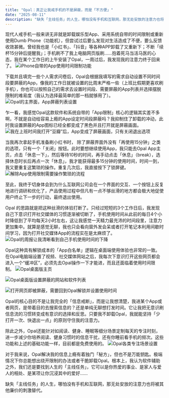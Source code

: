 ```yaml
---
title: "Opal：真正让我戒手机的不是屏蔽，而是「不方便」"
date: "2025-08-11"
description: "缺失「主线任务」的人生，哪怕没有手机和互联网，那无处安放的注意力也将被其他廉价的刺激替代"
---
```


现代人戒手机一般来讲无非就是卸载娱乐型App、采用系统自带的时间限制或重新使用Dumb Phone（功能机），但尝试过后要么发现对生活造成了不便，要么反馈收效甚微。曾经我也是「小红书」、「抖音」等各种APP卸载了又重新下；不断「续杯15分钟后提醒我」；手机刷不了我上电脑网页版刷……抱着死马当活马医的心态，我在某个工作日的上午安装了Opal，一周过后，我发现我的注意力终于回来了。
![iPhone自带的App使用时间限制功能](https://taffyblog.oss-ap-northeast-1.aliyuncs.com/1754874447_1.png)


下载并且填完一些个人需求问卷后，Opal会根据我填写的需求自动设置不同时间段要屏蔽的App，像我的工作日就被设置的比周末严格一些（上班比假期更喜欢刷手机），你也可以按照自己的需求去设置时间段、需要屏蔽的App列表并选择摆脱限制的难易度（我认为选择最简单的那一档就够用了）。
![Opal的主界面，App屏蔽列表设置](https://taffyblog.oss-ap-northeast-1.aliyuncs.com/1754874448_2.png)



乍一看，我感觉Opal这款软件和系统自带的「App限制」核心的逻辑其实差不多啊，不就是自动给容易上瘾的App设定时间段屏蔽吗？我抑制住了卸载的冲动，此时我设置屏蔽的App图标已经全都变成了黑色并且打开就是屏蔽画面。
![我在上班时间我打开“豆瓣”后，App变成了屏蔽画面，只有关闭退出选项](https://taffyblog.oss-ap-northeast-1.aliyuncs.com/1754874450_3.png)


当我再次拿起手机准备刷小红书时， 除了屏蔽界面外没有「再使用15分钟」之类的选项，只有一个「关闭」按钮。此时要想继续使用App，我只能去Opal App主页，点击「休息一下」，然后等待10秒的时间，再手动点击「休息」（break），选择休息时长后再点一次「休息」，我才能获得最多15分钟的使用时间，时间一到，我又要重复这繁琐的操作。重复几次后，我直接按下了锁屏键。
![解除App使用限制需要操作繁琐的流程](https://taffyblog.oss-ap-northeast-1.aliyuncs.com/1754874450_4.png)


至此，我终于切身体会到为什么互联网公司会在一个界面的交互、一个按钮上反复地进行调研和优化了，产品使用过程中但凡有一点不够丝滑的地方都会极大地促使用户终止下一步的行动，最终退出使用。

Opal 的思路就是把这种丝滑的体验打断了。只经过短短的3个工作日后，我发现自己下意识打开社交媒体的习惯逐渐被切断了，手机使用时间从此前的每日4个小时降低到了平均每天2小时左右，这让我感觉一天精力最充沛的时间段里，注意力更加集中。就算是感觉无聊，我也只会看向窗外发会呆或者打开笔记本利用间歇时间学习，因为打开社交媒体App的流程实在是太麻烦了。
![Opal的周报让我清晰看到自己手机使用时间的下降](https://taffyblog.oss-ap-northeast-1.aliyuncs.com/1754874452_5.png)


Opal这种具有解锁成本的「App白名单」逻辑在桌面端使用体验也非常的一致。在Opal电脑端设置了视频、社交媒体网站之后，我每次下意识打开这些网页都会进入一个“缓冲区”，必须先去Opal操作一下才能进，而且还面临着使用时间限制。
![Opal桌面版主页](https://taffyblog.oss-ap-northeast-1.aliyuncs.com/1754874454_6.png)

![Opal桌面版设置屏蔽的网站和软件列表](https://taffyblog.oss-ap-northeast-1.aliyuncs.com/1754874456_7.png)

![打开网页即被屏蔽，需要回到Opal解锁并设置使用时间](https://taffyblog.oss-ap-northeast-1.aliyuncs.com/1754874457_8.png)


Opal的核心目的不是让我完全的「信息戒断」，而是让我想清楚，我进某个App或者网页，是带着目的去搜索信息的？还是单纯无聊想打发时间。它让我把无意识刷信息流的习惯转变成有意识的选择和反思。只要我不卸载Opal，我就能坚持「少打开一次、快退出一点」的原则守住我的注意力。

除此之外，Opal还能针对如阅读、健身、睡眠等细分场景定制每天的专注时刻，进一步减少你培养阅读、健身习惯时的信息干扰，还有你睡前看手机的频次。这些功能和上述的基础功能一样，目前都是免费使用的。
![Opal各类专注场景设置](https://taffyblog.oss-ap-northeast-1.aliyuncs.com/1754874458_9.png)

对于我来说，Opal解决我的信息上瘾有着独门「秘方」，但也不是万能钥匙。极端情况下你总能想出绕开限制的办法或者干脆卸载Opal。根本上，我认为软件辅助之外，我们还是要找到人生的「主线任务」，它可以是你热爱的事业、是家人与爱人的相处、是某项让你沉浸其中的爱好……

缺失「主线任务」的人生，哪怕没有手机和互联网，那无处安放的注意力也将被其他廉价的刺激替代。